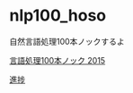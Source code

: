 # nlp100_hoso

自然言語処理100本ノックするよ

[言語処理100本ノック 2015](http://www.cl.ecei.tohoku.ac.jp/nlp100/)

[進捗](https://github.com/smartnova/19-allhands/issues/2)

